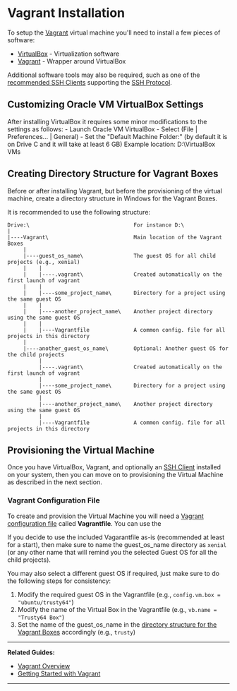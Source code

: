 # Vagrant Installation

To setup the [Vagrant][1] virtual machine you'll need to install a few pieces of software: 

- [VirtualBox][2] -     Virtualization software 
- [Vagrant][3] -        Wrapper around VirtualBox

Additional software tools may also be required, such as one of the [recommended SSH Clients][4] 
supporting the [SSH Protocol][5].


## Customizing Oracle VM VirtualBox Settings

After installing VirtualBox it requires some minor modifications to the settings as follows:
    - Launch Oracle VM VirtualBox
    - Select (File | Preferences... | General)
    - Set the "Default Machine Folder:" (by default it is on Drive C and it will take at least 6 GB)
        Example location: D:\VirtualBox VMs


## Creating Directory Structure for Vagrant Boxes

Before or after installing Vagrant, but before the provisioning of the virtual machine, create a 
directory structure in Windows for the Vagrant Boxes.

It is recommended to use the following structure:

```
Drive:\                                 For instance D:\
|
|----Vagrant\                           Main location of the Vagrant Boxes
     |
     |----guest_os_name\                The guest OS for all child projects (e.g., xenial) 
     |    |
     |    |----.vagrant\                Created automatically on the first launch of vagrant
     |    |
     |    |----some_project_name\       Directory for a project using the same guest OS 
     |    |
     |    |----another_project_name\    Another project directory using the same guest OS
     |    |
     |    |----Vagrantfile              A common config. file for all projects in this directory
     |
     |----another_guest_os_name\        Optional: Another guest OS for the child projects 
          |
          |----.vagrant\                Created automatically on the first launch of vagrant
          |
          |----some_project_name\       Directory for a project using the same guest OS 
          |
          |----another_project_name\    Another project directory using the same guest OS
          |
          |----Vagrantfile              A common config. file for all projects in this directory
```


## Provisioning the Virtual Machine

Once you have VirtualBox, Vagrant, and optionally an [SSH Client][4] installed on your system, then 
you can move on to provisioning the Virtual Machine as 
described in the next section.


### Vagrant Configuration File

To create and provision the Virtual Machine you will need a [Vagrant configuration file][6] called 
**Vagrantfile**. You can use the 

If you decide to use the included Vagarantfile as-is (recommended at least for a start), then 
make sure to name the guest_os_name directory as `xenial` (or any other name that will remind you
the selected Guest OS for all the child projects).

You may also select a different guest OS if required, just make sure to do the following steps for 
consistency:

1. Modify the required guest OS in the Vagrantfile (e.g., `config.vm.box = "ubuntu/trusty64"`)
2. Modify the name of the Virtual Box in the Vagrantfile (e.g., `vb.name = "Trusty64 Box"`)
3. Set the name of the guest_os_name in the [directory structure for the Vagrant Boxes](
   #creating-directory-structure-for-vagrant-boxes) accordingly (e.g., `trusty`)

---

**Related Guides:**

- [Vagrant Overview][8]
- [Getting Started with Vagrant][7]

---

[1]: https://www.vagrantup.com/
[2]: https://www.virtualbox.org/
[3]: https://www.vagrantup.com/
[4]: /Guides/SSH/Recommended%20SSH%20Clients
[5]: /Topics/SSH%20Protocol
[6]: /Topics/Vagrantfile
[7]: /Guides/Vagrant/Getting%20Started%20with%20Vagrant
[8]: /Guides/Vagrant/Vagrant%20Overview